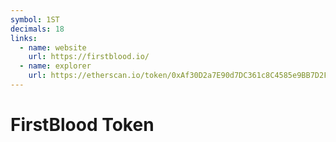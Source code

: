 ```yaml
---
symbol: 1ST
decimals: 18
links:
  - name: website
    url: https://firstblood.io/
  - name: explorer
    url: https://etherscan.io/token/0xAf30D2a7E90d7DC361c8C4585e9BB7D2F6f15bc7
---
```


# FirstBlood Token

